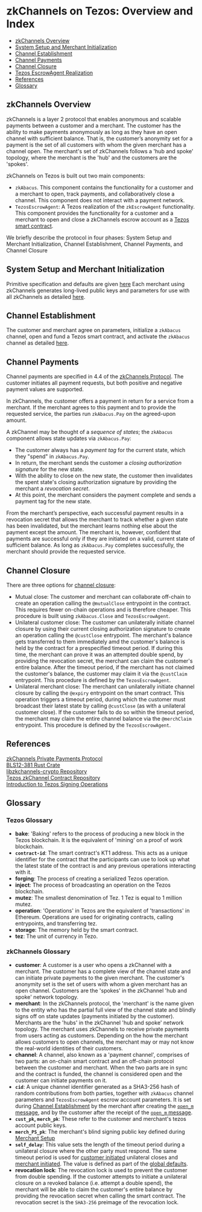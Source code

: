 # zkChannels on Tezos: Overview and Index
  * [zkChannels Overview](#zkChannels-overview) 
  * [System Setup and Merchant Initialization](1-setup.md)
  * [Channel Establishment](2-channel-establishment.md)
  * [Channel Payments](3-channel-payments.md)
  * [Channel Closure](4-channel-closure.md) 
  * [Tezos EscrowAgent Realization](5-tezos-escrowagent.md) 
  * [References](#references) 
  * [Glossary](#glossary) 


## zkChannels Overview
zkChannels is a layer 2 protocol that enables anonymous and scalable payments between a customer and a merchant. The customer has the ability to make payments anonymously as long as they have an open channel with sufficient balance. That is, the customer’s anonymity set for a payment is the set of all customers with whom the given merchant has a channel open. The merchant's set of zkChannels follows a 'hub and spoke' topology, where the merchant is the 'hub' and the customers are the 'spokes'.

zkChannels on Tezos is built out two main components:
* `zkAbacus`. This component contains the functionality for a customer and a merchant to open, track payments, and collaboratively close a channel. This component does not interact with a payment network.
* `TezosEscrowAgent`: A Tezos realization of the `zkEscrowAgent` functionality. This component provides the functionality for a customer and a merchant to open and close a zkChannels escrow account as a [Tezos smart contract](2-contract-origination.md#tezos-smart-contract). 

We briefly describe the protocol in four phases: System Setup and Merchant Initialization, Channel Establishment, Channel Payments, and Channel Closure

## System Setup and Merchant Initialization
Primitive specification and defaults are given [here](1-setup.md#system-setup)
Each merchant using zkChannels generates long-lived public keys and parameters for use
with all zkChannels as detailed [here](1-setup.md#merchant-setup). 


## Channel Establishment

The customer and merchant agree on parameters, initialize a `zkAbacus` channel, open and fund a Tezos smart contract, and activate the `zkAbacus` channel as detailed [here](2-channel-establishment.md).

## Channel Payments
Channel payments are specified in 4.4 of the [zkChannels Protocol](https://github.com/boltlabs-inc/blindsigs-protocol/releases/download/ecc-review/zkchannels-protocol-spec-v3.pdf). The customer initiates all payment requests, but both positive and negative payment values are supported. 

In zkChannels, the customer offers a payment in return for a service from a merchant. If the merchant agrees to this payment and to provide the requested service, the parties run `zkAbacus.Pay` on the agreed-upon amount.

A zkChannel may be thought of a _sequence of _states__; the `zkAbacus` component allows state updates via `zkAbacus.Pay`:
* The customer always has a _payment tag_ for the current state, which they "spend" in `zkAbacus.Pay`.
* In return, the merchant sends the customer a _closing authorization signature_ for the new state.
* With the ability to close on the new state, the customer then invalidates the spent state's closing authorization signature by providing the merchant a _revocation secret_.
* At this point, the merchant considers the payment complete and sends a payment tag for the new state. 

From the merchant’s perspective, each successful payment results in a revocation secret that allows the merchant to track whether a given state has been invalidated, but the merchant learns nothing else about the payment except the amount. 
The merchant is, however, confident that payments are successful only if they are initiated on a valid, current state of sufficient balance. As long as `zkAbacus.Pay` completes successfully, the merchant should provide the requested service.

## Channel Closure
There are three options for [channel closure](4-channel-closure.md):
  - Mutual close: The customer and merchant can collaborate off-chain to create an operation calling the `@mutualClose` entrypoint in the contract. This requires fewer on-chain operations and is therefore cheaper. This procedure is built using `zkAbacus.Close` and `TezosEscrowAgent`.
  - Unilateral customer close: The customer can unilaterally initiate channel closure by using their current closing authorization signature to create an operation calling the `@custClose` entrypoint. The merchant's balance gets transferred to them immediately amd the customer's balance is held by the contract for a prespecified timeout period. If during this time, the merchant can prove it was an attempted double spend, by providing the revocation secret, the merchant can claim the customer's entire balance. After the timeout period, if the merchant has not claimed the customer's balance, the customer may claim it via the `@custClaim` entrypoint. This procedure is defined by the `TezosEscrowAgent`.
  - Unilateral merchant close: The merchant can unilaterally initiate channel closure by calling the `@expiry` entrypoint on the smart contract. This operation triggers a timeout period, during which the customer must broadcast their latest state by calling `@custClose` (as with a unilateral customer close). If the customer fails to do so within the timeout period, the merchant may claim the entire channel balance via the `@merchClaim` entrypoint. This procedure is defined by the `TezosEscrowAgent`.

## References
[zkChannels Private Payments Protocol](https://github.com/boltlabs-inc/blindsigs-protocol/releases/download/ecc-review/zkchannels-protocol-spec-v3.pdf) <br>
[BLS12-381 Rust Crate](https://crates.io/crates/bls12_381) <br>
[libzkchannels-crypto Repository](https://github.com/boltlabs-inc/libzkchannels-crypto/blob/main/libzkchannels-crypto) <br>
[Tezos zkChannel Contract Repository](https://github.com/boltlabs-inc/tezos-contract/blob/main/zkchannels-contract) <br>
[Introduction to Tezos Signing Operations](https://www.ocamlpro.com/2018/11/21/an-introduction-to-tezos-rpcs-signing-operations/)

## Glossary
### Tezos Glossary 
*  **bake**:
   'Baking' refers to the process of producing a new block in the Tezos blockchain. It is the equivalent of 'mining' on a proof of work blockchain.
* **`contract-id`**:
   The smart contract's KT1 address. This acts as a unique identifier for the contract that the participants can use to look up what the latest state of the contract is and any previous operations interacting with it.
*  **forging**:
   The process of creating a serialized Tezos operation.
*  **inject**:
   The process of broadcasting an operation on the Tezos blockchain.
*  **mutez**:
   The smallest denomination of Tez. 1 Tez is equal to 1 million mutez.
*  **operation**:
   'Operations' in Tezos are the equivalent of 'transactions' in Ethereum. Operations are used for originating contracts, calling entrypoints, and transferring tez.
*  **storage**:
   The memory held by the smart contract.
*  **tez**:
   The unit of currency in Tezo.

### zkChannels Glossary 
* **customer**:
   A customer is a user who opens a zkChannel with a merchant. The customer has a complete view of the channel state and can initiate private payments to the given merchant. The customer's anonymity set is the set of users with whom a given merchant has an open channel. Customers are the 'spokes' in the zkChannel 'hub and spoke' network topology.
* **merchant**:
   In the zkChannels protocol, the 'merchant' is the name given to the entity who has the partial full view of the channel state and blindly signs off on state updates (payments initiated by the customer). Merchants are the 'hubs' in the zkChannel 'hub and spoke' network topology. The merchant uses zkChannels to receive private payments from users acting as customers. Depending on the how the merchant allows customers to open channels, the merchant may or may not know the real-world identities of their customers.
* **channel**:
   A channel, also known as a 'payment channel', comprises of two parts: an on-chain smart contract and an off-chain protocol between the customer and merchant. When the two parts are in sync and the contract is funded, the channel is considered open and the customer can initiate payments on it. 
* **`cid`**:
   A unique channel identifier generated as a SHA3-256 hash of random contributions from both parties, together with `zkAbacus` channel parameters and `TezosEscrowAgent` escrow account parameters. It is set during [Channel Establishment](2-channel-establishment.md) by the merchant after creating the [`open_m` message](2-channel-establishment.md#the-open_m-message), and by the customer after the receipt of the [`open_m` message](2-channel-establishment.md#the-open_m-message).
* **`cust_pk`, `merch_pk`**:
   These refer to the customer and merchant's tezos account public keys.
* **`merch_PS_pk`**:
   The merchant's blind signing public key defined during [Merchant Setup](1-setup.md#Merchant-Setup)
* **`self_delay`**: 
   This value sets the length of the timeout period during a unilateral closure where the other party must respond. The same timeout period is used for [customer initiated](4-channel-closure.md##unilateral-customer-close) unilateral closes and [merchant initiated](4-channel-closure.md##unilateral-merchant-close). The value is defined as part of the [global defaults](1-setup.md#Global-defaults).
* **revocation lock**: 
   The revocation lock is used to prevent the customer from double spending. If the customer attempts to initiate a unilateral closure on a revoked balance (i.e. attempt a double spend), the merchant will be able to claim the customer's entire balance by providing the revocation secret when calling the smart contract. The revocation secret is the `SHA3-256` preimage of the revocation lock. 